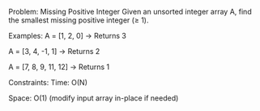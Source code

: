 Problem: Missing Positive Integer
Given an unsorted integer array A, find the smallest missing positive integer (≥ 1).

Examples:
A = [1, 2, 0] → Returns 3

A = [3, 4, -1, 1] → Returns 2

A = [7, 8, 9, 11, 12] → Returns 1

Constraints:
Time: O(N)

Space: O(1) (modify input array in-place if needed)